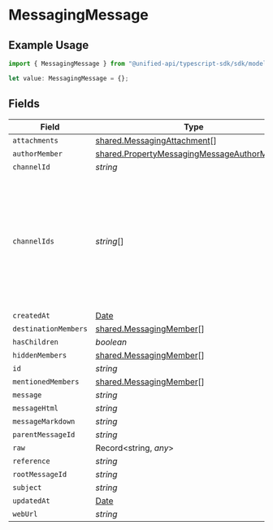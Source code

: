 # MessagingMessage

## Example Usage

```typescript
import { MessagingMessage } from "@unified-api/typescript-sdk/sdk/models/shared";

let value: MessagingMessage = {};
```

## Fields

| Field                                                                                                                 | Type                                                                                                                  | Required                                                                                                              | Description                                                                                                           |
| --------------------------------------------------------------------------------------------------------------------- | --------------------------------------------------------------------------------------------------------------------- | --------------------------------------------------------------------------------------------------------------------- | --------------------------------------------------------------------------------------------------------------------- |
| `attachments`                                                                                                         | [shared.MessagingAttachment](../../../sdk/models/shared/messagingattachment.md)[]                                     | :heavy_minus_sign:                                                                                                    | N/A                                                                                                                   |
| `authorMember`                                                                                                        | [shared.PropertyMessagingMessageAuthorMember](../../../sdk/models/shared/propertymessagingmessageauthormember.md)     | :heavy_minus_sign:                                                                                                    | N/A                                                                                                                   |
| `channelId`                                                                                                           | *string*                                                                                                              | :heavy_minus_sign:                                                                                                    | N/A                                                                                                                   |
| `channelIds`                                                                                                          | *string*[]                                                                                                            | :heavy_minus_sign:                                                                                                    | Represents the IDs of all channels to which the message is sent. Identifies the channels where the message is posted. |
| `createdAt`                                                                                                           | [Date](https://developer.mozilla.org/en-US/docs/Web/JavaScript/Reference/Global_Objects/Date)                         | :heavy_minus_sign:                                                                                                    | N/A                                                                                                                   |
| `destinationMembers`                                                                                                  | [shared.MessagingMember](../../../sdk/models/shared/messagingmember.md)[]                                             | :heavy_minus_sign:                                                                                                    | N/A                                                                                                                   |
| `hasChildren`                                                                                                         | *boolean*                                                                                                             | :heavy_minus_sign:                                                                                                    | N/A                                                                                                                   |
| `hiddenMembers`                                                                                                       | [shared.MessagingMember](../../../sdk/models/shared/messagingmember.md)[]                                             | :heavy_minus_sign:                                                                                                    | N/A                                                                                                                   |
| `id`                                                                                                                  | *string*                                                                                                              | :heavy_minus_sign:                                                                                                    | N/A                                                                                                                   |
| `mentionedMembers`                                                                                                    | [shared.MessagingMember](../../../sdk/models/shared/messagingmember.md)[]                                             | :heavy_minus_sign:                                                                                                    | N/A                                                                                                                   |
| `message`                                                                                                             | *string*                                                                                                              | :heavy_minus_sign:                                                                                                    | N/A                                                                                                                   |
| `messageHtml`                                                                                                         | *string*                                                                                                              | :heavy_minus_sign:                                                                                                    | N/A                                                                                                                   |
| `messageMarkdown`                                                                                                     | *string*                                                                                                              | :heavy_minus_sign:                                                                                                    | N/A                                                                                                                   |
| `parentMessageId`                                                                                                     | *string*                                                                                                              | :heavy_minus_sign:                                                                                                    | N/A                                                                                                                   |
| `raw`                                                                                                                 | Record<string, *any*>                                                                                                 | :heavy_minus_sign:                                                                                                    | N/A                                                                                                                   |
| `reference`                                                                                                           | *string*                                                                                                              | :heavy_minus_sign:                                                                                                    | N/A                                                                                                                   |
| `rootMessageId`                                                                                                       | *string*                                                                                                              | :heavy_minus_sign:                                                                                                    | N/A                                                                                                                   |
| `subject`                                                                                                             | *string*                                                                                                              | :heavy_minus_sign:                                                                                                    | N/A                                                                                                                   |
| `updatedAt`                                                                                                           | [Date](https://developer.mozilla.org/en-US/docs/Web/JavaScript/Reference/Global_Objects/Date)                         | :heavy_minus_sign:                                                                                                    | N/A                                                                                                                   |
| `webUrl`                                                                                                              | *string*                                                                                                              | :heavy_minus_sign:                                                                                                    | N/A                                                                                                                   |